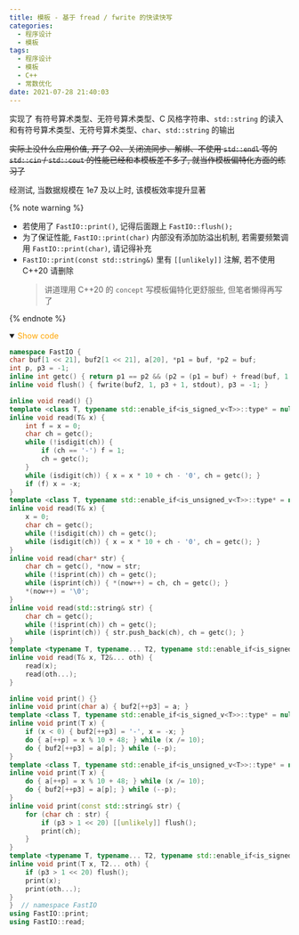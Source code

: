 ```yaml
---
title: 模板 - 基于 fread / fwrite 的快读快写
categories:
  - 程序设计
  - 模板
tags:
  - 程序设计
  - 模板
  - C++
  - 常数优化
date: 2021-07-28 21:40:03
---
```


实现了 有符号算术类型、无符号算术类型、C 风格字符串、`std::string` 的读入和有符号算术类型、无符号算术类型、`char`、`std::string` 的输出

<!-- more -->

~~实际上没什么应用价值, 开了 O2、关闭流同步、解绑、不使用 `std::endl` 等的 `std::cin` / `std::cout` 的性能已经和本模板差不多了, 就当作模板偏特化方面的练习了~~

经测试, 当数据规模在 1e7 及以上时, 该模板效率提升显著

{% note warning %}

- 若使用了 `FastIO::print()`, 记得后面跟上 `FastIO::flush();`
- 为了保证性能, `FastIO::print(char)` 内部没有添加防溢出机制, 若需要频繁调用 `FastIO::print(char)`, 请记得补充
- `FastIO::print(const std::string&)` 里有 `[[unlikely]]` 注解, 若不使用 C++20 请删除
  > 讲道理用 C++20 的 `concept` 写模板偏特化更舒服些, 但笔者懒得再写了

{% endnote %}

<details open>
<summary><font color='orange'>Show code</font></summary>

```cpp
namespace FastIO {
char buf[1 << 21], buf2[1 << 21], a[20], *p1 = buf, *p2 = buf;
int p, p3 = -1;
inline int getc() { return p1 == p2 && (p2 = (p1 = buf) + fread(buf, 1, 1 << 21, stdin), p1 == p2) ? EOF : *p1++; }
inline void flush() { fwrite(buf2, 1, p3 + 1, stdout), p3 = -1; }

inline void read() {}
template <class T, typename std::enable_if<is_signed_v<T>>::type* = nullptr>
inline void read(T& x) {
    int f = x = 0;
    char ch = getc();
    while (!isdigit(ch)) {
        if (ch == '-') f = 1;
        ch = getc();
    }
    while (isdigit(ch)) { x = x * 10 + ch - '0', ch = getc(); }
    if (f) x = -x;
}
template <class T, typename std::enable_if<is_unsigned_v<T>>::type* = nullptr>
inline void read(T& x) {
    x = 0;
    char ch = getc();
    while (!isdigit(ch)) ch = getc();
    while (isdigit(ch)) { x = x * 10 + ch - '0', ch = getc(); }
}
inline void read(char* str) {
    char ch = getc(), *now = str;
    while (!isprint(ch)) ch = getc();
    while (isprint(ch)) { *(now++) = ch, ch = getc(); }
    *(now++) = '\0';
}
inline void read(std::string& str) {
    char ch = getc();
    while (!isprint(ch)) ch = getc();
    while (isprint(ch)) { str.push_back(ch), ch = getc(); }
}
template <typename T, typename... T2, typename std::enable_if<is_signed_v<T> || is_unsigned_v<T> || is_same_v<T, char*> || is_same_v<T, string&>>::type* = nullptr>
inline void read(T& x, T2&... oth) {
    read(x);
    read(oth...);
}

inline void print() {}
inline void print(char a) { buf2[++p3] = a; }
template <class T, typename std::enable_if<is_signed_v<T>>::type* = nullptr>
inline void print(T x) {
    if (x < 0) { buf2[++p3] = '-', x = -x; }
    do { a[++p] = x % 10 + 48; } while (x /= 10);
    do { buf2[++p3] = a[p]; } while (--p);
}
template <class T, typename std::enable_if<is_unsigned_v<T>>::type* = nullptr>
inline void print(T x) {
    do { a[++p] = x % 10 + 48; } while (x /= 10);
    do { buf2[++p3] = a[p]; } while (--p);
}
inline void print(const std::string& str) {
    for (char ch : str) {
        if (p3 > 1 << 20) [[unlikely]] flush();
        print(ch);
    }
}
template <typename T, typename... T2, typename std::enable_if<is_signed_v<T> || is_unsigned_v<T> || is_same_v<T, char> || is_same_v<T, string&> || is_same_v<T, const string&>>::type* = nullptr>
inline void print(T x, T2... oth) {
    if (p3 > 1 << 20) flush();
    print(x);
    print(oth...);
}
}  // namespace FastIO
using FastIO::print;
using FastIO::read;
```

</details>
